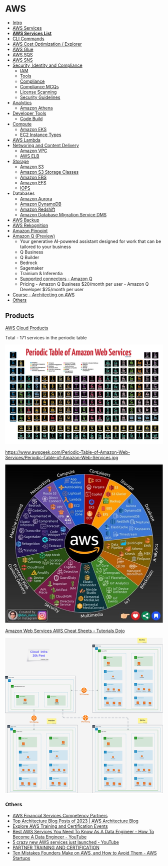 # AWS

- [Intro](cloud/aws/intro.md)
- [AWS Services](aws-services)
- **[AWS Services List](cloud/aws/aws-services-list.md)**
- [CLI Commands](cli-commands)
- [AWS Cost Optimization / Explorer](cloud/aws/cost-optimization-explorer-billing.md)
- [AWS Glue](aws-glue)
- [AWS SQS](aws-sqs)
- [AWS SNS](cloud/aws/aws-sns.md)
- [Security, Identity and Compliance](security-identity-compliance/intro)
    - [IAM](security-identity-compliance/iam)
    - [Tools](cloud/aws/security-identity-compliance/tools.md)
    - [Compliance](cloud/aws/security-identity-compliance/compliance.md)
    - [Compliance MCQs](cloud/aws/security-identity-compliance/compliance-mcqs.md)
    - [License Scanning](cloud/aws/security-identity-compliance/license-scanning.md)
    - [Security Guidelines](cloud/aws/security-identity-compliance/security-guidelines.md)
- [Analytics](analytics/readme.md)
    - [Amazon Athena](analytics/amazon-athena)
- [Developer Tools](developer-tools/intro)
    - [Code Build](developer-tools/code-build)
- [Compute](compute/readme.md)
    - [Amazon EKS](compute/amazon-eks)
    - [EC2 Instance Types](compute/ec2-instance-types)
- [AWS Lambda](compute/aws-lambda)
- [Networing and Content Delivery](networking-content-delivery/intro)
    - [Amazon VPC](networking-content-delivery/amazon-vpc)
    - [AWS ELB](networking-content-delivery/aws-elb)
- [Storage](storage/readme.md)
    - [Amazon S3](storage/amazon-s3)
    - [Amazon S3 Storage Classes](cloud/aws/storage/amazon-s3-storage-classes.md)
    - [Amazon EBS](storage/amazon-ebs)
    - [Amazon EFS](cloud/aws/storage/amazon-efs.md)
    - [IOPS](cloud/aws/storage/iops.md)
- Databases
    - [Amazon Aurora](../../databases/sql-databases/aws-aurora/readme.md)
    - [Amazon DynamoDB](../../databases/nosql-databases/aws-dynamodb/readme.md)
    - [Amazon Redshift](../../databases/sql-databases/aws-redshift/readme.md)
    - [Amazon Database Migration Service DMS](aws-database-migration-service-dms)
- [AWS Backup](cloud/aws/aws-backup.md)
- [AWS Rekognition](aws-rekognition)
- [Amazon Pinpoint](amazon-pinpoint)
- [Amazon Q (Preview)](https://aws.amazon.com/q/)
   	- Your generative AI-powered assistant designed for work that can be tailored to your business
   	- Q Business
   	- Q Builder
   	- Bedrock
   	- Sagemaker
   	- Trainium & Inferentia
   	- [Supported connectors - Amazon Q](https://docs.aws.amazon.com/amazonq/latest/business-use-dg/connectors-list.html)
   	- Pricing
      		- Amazon Q Business  $20/month per user
      		- Amazon Q Developer $25/month per user
- [Course - Architecting on AWS](cloud/aws/course-architecting-on-aws.md)
- [Others](cloud/aws/others.md)

## Products

[AWS Cloud Products](https://aws.amazon.com/products/)

Total - 171 services in the periodic table

![Periodic Table of AWS](../../media/Pasted%20image%2020240317231429.png)

https://www.awsgeek.com/Periodic-Table-of-Amazon-Web-Services/Periodic-Table-of-Amazon-Web-Services.jpg

![AWS Services List](../../media/Pasted%20image%2020240404231319.png)

[Amazon Web Services AWS Cheat Sheets - Tutorials Dojo](https://tutorialsdojo.com/aws-cheat-sheets/)

![Cloud Infra 30K Feet Design](../../media/Pasted%20image%2020240205224442.jpg)

### Others

- [AWS Financial Services Competency Partners](https://aws.amazon.com/financial-services/partner-solutions/)
- [Top Architecture Blog Posts of 2023 | AWS Architecture Blog](https://aws.amazon.com/blogs/architecture/top-architecture-blog-posts-of-2023/)
- [Explore AWS Training and Certification Events](https://aws.amazon.com/training/events/)
- [Best AWS Services You Need To Know As A Data Engineer - How To Become A Data Engineer - YouTube](https://www.youtube.com/watch?v=XYZxufvwC14&ab_channel=SeattleDataGuy)
- [5 crazy new AWS services just launched - YouTube](https://www.youtube.com/watch?v=ekPbZqPvCRA&ab_channel=Fireship)
- [PARTNER TRAINING AND CERTIFICATION](https://pages.awscloud.com/GLOBAL-partner-GC-Get-Started-Today-2024-reg.html)
- [Ten Mistakes Founders Make on AWS, and How to Avoid Them - AWS Startups](https://aws.amazon.com/startups/learn/ten-mistakes-founders-make-on-aws-and-how-to-avoid-them#overview)
